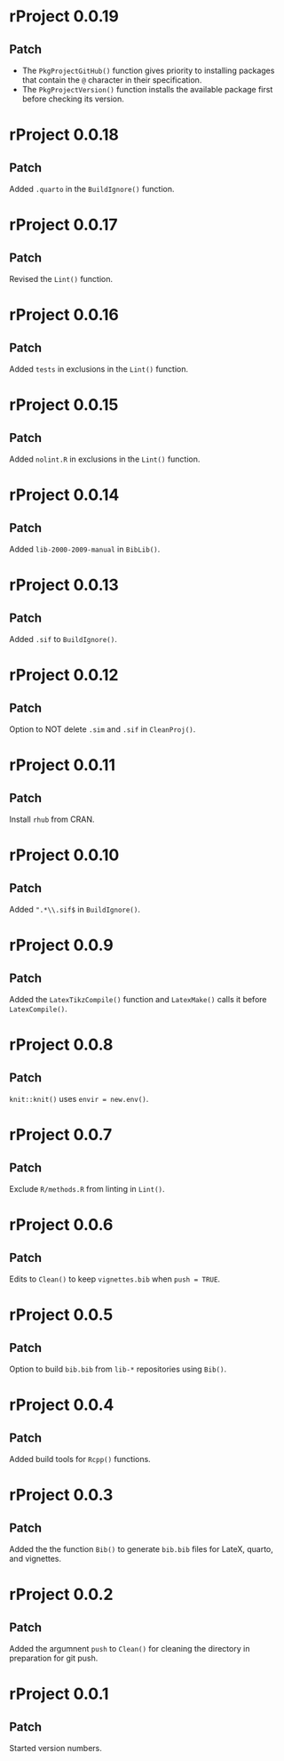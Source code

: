 # rProject 0.0.19

## Patch

* The `PkgProjectGitHub()` function gives priority to installing packages that contain the `@` character in their specification.
* The `PkgProjectVersion()` function installs the available package first before checking its version.

# rProject 0.0.18

## Patch

Added `.quarto` in the `BuildIgnore()` function.

# rProject 0.0.17

## Patch

Revised the `Lint()` function.

# rProject 0.0.16

## Patch

Added `tests` in exclusions in the `Lint()` function.

# rProject 0.0.15

## Patch

Added `nolint.R` in exclusions in the `Lint()` function.

# rProject 0.0.14

## Patch

Added `lib-2000-2009-manual` in `BibLib()`.

# rProject 0.0.13

## Patch

Added `.sif` to `BuildIgnore()`.

# rProject 0.0.12

## Patch

Option to NOT delete `.sim` and `.sif` in `CleanProj()`.

# rProject 0.0.11

## Patch

Install `rhub` from CRAN.

# rProject 0.0.10

## Patch

Added `".*\\.sif$` in `BuildIgnore()`.

# rProject 0.0.9

## Patch

Added the `LatexTikzCompile()` function and `LatexMake()` calls it before `LatexCompile()`.

# rProject 0.0.8

## Patch

`knit::knit()` uses `envir = new.env()`.

# rProject 0.0.7

## Patch

Exclude `R/methods.R` from linting in `Lint()`.

# rProject 0.0.6

## Patch

Edits to `Clean()` to keep `vignettes.bib` when `push = TRUE`.

# rProject 0.0.5

## Patch

Option to build `bib.bib` from `lib-*` repositories using `Bib()`.

# rProject 0.0.4

## Patch

Added build tools for `Rcpp()` functions.

# rProject 0.0.3

## Patch

Added the the function `Bib()` to generate `bib.bib` files for LateX, quarto, and vignettes.

# rProject 0.0.2

## Patch

Added the argumnent `push` to `Clean()` for cleaning the directory in preparation for git push.

# rProject 0.0.1

## Patch

Started version numbers.
